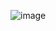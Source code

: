 ![image](https://user-images.githubusercontent.com/29153803/174437517-2307539a-80f4-40d8-a2d3-4839900f5964.png)
